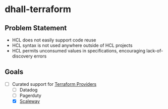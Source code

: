dhall-terraform
===============

Problem Statement
-----------------
- HCL does not easily support code reuse
- HCL syntax is not used anywhere outside of HCL projects
- HCL permits unconsumed values in specifications, encouraging lack-of-discovery errors

Goals
-----

- [ ] Curated support for [Terraform Providers](https://www.terraform.io/docs/providers/index.html)
  - [ ] Datadog
  - [ ] Pagerduty
  - [x] [Scaleway](./Terraform/Providers/Scaleway.dhall)
